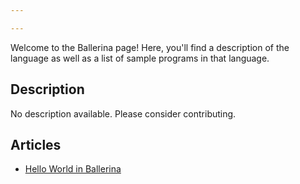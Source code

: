 ```yaml
---

---
```


Welcome to the Ballerina page! Here, you'll find a description of the language as well as a list of sample programs in that language.

## Description

No description available. Please consider contributing.

## Articles

- [Hello World in Ballerina](https://sampleprograms.io/projects/hello-world/ballerina)